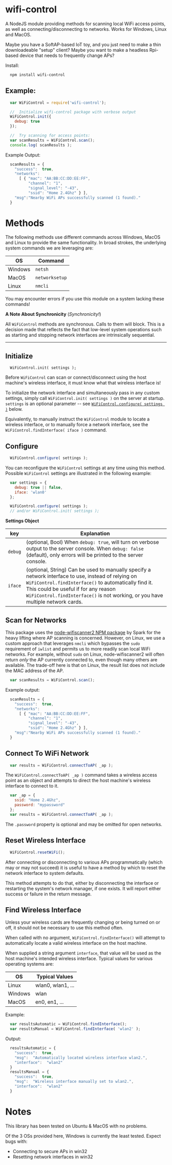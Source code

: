 # wifi-control

A NodeJS module providing methods for scanning local WiFi access points, as well as connecting/disconnecting to networks.  Works for Windows, Linux and MacOS.

Maybe you have a SoftAP-based IoT toy, and you just need to make a thin downloadeable "setup" client?  Maybe you want to make a headless Rpi-based device that needs to frequently change APs?

Install:
```sh
  npm install wifi-control
```

## Example:

```js
  var WiFiControl = require('wifi-control');

  //  Initialize wifi-control package with verbose output
  WiFiControl.init({
    debug: true
  });

  //  Try scanning for access points:
  var scanResults = WiFiControl.scan();
  console.log( scanResults );
```

Example Output:
```js
  scanResults = {
    "success":  true,
    "networks":
      [ { "mac": "AA:BB:CC:DD:EE:FF",
          "channel": "1",
          "signal_level": "-43",
          "ssid": "Home 2.4Ghz" } ],
    "msg":"Nearby WiFi APs successfully scanned (1 found)."
  }
```

# Methods
The following methods use different commands across Windows, MacOS and Linux to provide the same functionality.  In broad strokes, the underlying system commands we are leveraging are:

OS | Command
---|---
Windows | `netsh`
MacOS | `networksetup`
Linux | `nmcli`

You may encounter errors if you use this module on a system lacking these commands!

**A Note About Synchronicity** (*Synchronicity!*)

All `WiFiControl` methods are synchronous.  Calls to them will block.  This is a decision made that reflects the fact that low-level system operations such as starting and stopping network interfaces are intrinsically sequential.

---

##  Initialize
```
  WiFiControl.init( settings );
```

Before `WiFiControl` can scan or connect/disconnect using the host machine's wireless interface, it must know what that wireless interface is!

To initialize the network interface and simultaneously pass in any custom settings, simply call `WiFiControl.init( settings )` on the server at startup.  `settings` is an optional parameter -- see [`WiFiControl.configure( settings )`](https://github.com/msolters/wifi-control-node#configure) below.

Equivalently, to manually instruct the `WiFiControl` module to locate a wireless interface, or to manually force a network interface, see the `WiFiControl.findInterface( iface )` command.

##  Configure
```js
  WiFiControl.configure( settings );
```
You can reconfigure the `WiFiControl` settings at any time using this method.  Possible `WiFiControl` settings are illustrated in the following example:

```js
  var settings = {
    debug: true || false,
    iface: 'wlan0'
  };

  WiFiControl.configure( settings );
  // and/or WiFiControl.init( settings );
```

**Settings Object**

key | Explanation
---|---
`debug` | (optional, Bool) When `debug: true`,  will turn on verbose output to the server console.  When `debug: false` (default), only errors will be printed to the server console.
`iface` | (optional, String) Can be used to manually specify a network interface to use, instead of relying on `WiFiControl.findInterface()` to automatically find it.  This could be useful if for any reason `WiFiControl.findInterface()` is not working, or you have multiple network cards.

## Scan for Networks
This package uses the [node-wifiscanner2 NPM package](https://www.npmjs.com/package/node-wifiscanner2) by Spark for the heavy lifting where AP scanning is concerned.  However, on Linux, we use a custom approach that leverages `nmcli` which bypasses the `sudo` requirement of `iwlist` and permits us to more readily scan local WiFi networks.  For example, without `sudo` on Linux, node-wifiscanner2 will often return *only* the AP currently connected to, even though many others are available.  The trade-off here is that on Linux, the result list does not include the MAC address of the AP.

```js
  var scanResults = WiFiControl.scan();
```

Example output:
```js
  scanResults = {
    "success":  true,
    "networks":
      [ { "mac": "AA:BB:CC:DD:EE:FF",
          "channel": "1",
          "signal_level": "-43",
          "ssid": "Home 2.4Ghz" } ],
    "msg":"Nearby WiFi APs successfully scanned (1 found)."
  }
```

## Connect To WiFi Network
```js
  var results = WiFiControl.connectToAP( _ap );
```
The `WiFiControl.connectToAP( _ap )` command takes a wireless access point as an object and attempts to direct the host machine's wireless interface to connect to it.

```js
  var _ap = {
    ssid: "Home 2.4Ghz",
    password: "mypassword"
  };
  var results = WiFiControl.connectToAP( _ap );
```

The `.password` property is optional and may be omitted for open networks.

## Reset Wireless Interface
```js
  WiFiControl.resetWiFi();
```
After connecting or disconnecting to various APs programmatically (which may or may not succeed) it is useful to have a method by which to reset the network interface to system defaults.

This method attempts to do that, either by disconnecting the interface or restarting the system's network manager, if one exists.  It will report either success or failure in the return message.


## Find Wireless Interface
Unless your wireless cards are frequently changing or being turned on or off, it should not be necessary to use this method often.

When called with no argument, `WiFiControl.findInterface()` will attempt to automatically locate a valid wireless interface on the host machine.

When supplied a string argument `interface`, that value will be used as the host machine's intended wireless interface.  Typical values for various operating systems are:

OS | Typical Values
---|---
Linux | wlan0, wlan1, ...
Windows | wlan
MacOS | en0, en1, ...

Example:
```js
  var resultsAutomatic = WiFiControl.findInterface();
  var resultsManual = WiFiControl.findInterface( 'wlan2' );
```

Output:
```js
  resultsAutomatic = {
    "success":  true,
    "msg":  "Automatically located wireless interface wlan2.",
    "interface":  "wlan2"
  }
  resultsManual = {
    "success":  true,
    "msg":  "Wireless interface manually set to wlan2.",
    "interface":  "wlan2"
  }
```

# Notes
This library has been tested on Ubuntu & MacOS with no problems.

Of the 3 OSs provided here, Windows is currently the least tested.  Expect bugs with:

*  Connecting to secure APs in win32
*  Resetting network interfaces in win32
